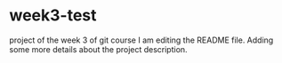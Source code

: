 # week3-test
project of the week 3 of git course
I am editing the README file. Adding some more details about the project description.

